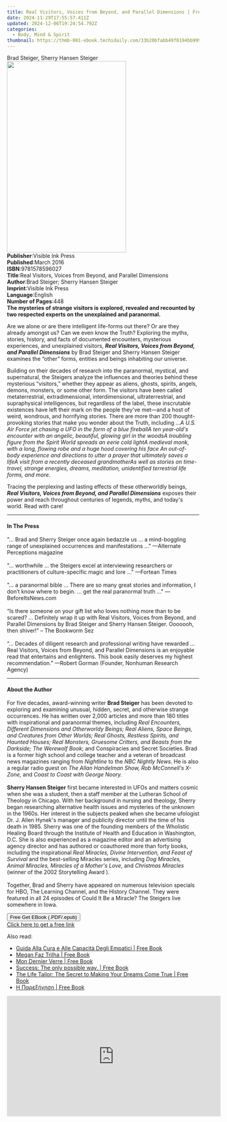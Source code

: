 ```yaml
---
title: Real Visitors, Voices from Beyond, and Parallel Dimensions | Free Book
date: 2024-11-29T17:55:57.411Z
updated: 2024-12-06T19:24:54.792Z
categories:
  - Body, Mind & Spirit
thumbnail: https://thmb-001-ebook.techidaily.com/33b20bfabb49f8194bb999bd32198758cc838b07d5ec5f65ac4b997869c8f124.jpg
---
```

<main id="book-container">
  <div class="flex flex-col">
    <div class="book-brief flex-1 py-6 px-4 sm:p-6 md:py-10 md:px-8">
      <!-- brief-->
      <div class="book-brief-main">Brad Steiger, Sherry Hansen Steiger</div>
    </div>
    <div
      class="book-meta-info flex-1 grid gap-4 col-start-1 col-end-3 row-start-1 sm:mb-6 sm:grid-cols-4 lg:gap-6 lg:col-start-2 lg:row-end-6 lg:row-span-6 lg:mb-0"
    >
      <div
        class="book-meta-info-left place-content-center mt-4 p-4 text-sm leading-6 col-start-2 col-span-2 dark:text-slate-400"
      >
        <img
          class="w-full h-500 object-cover rounded-lg sm:h-255 sm:col-span-2 lg:col-span-full"
          src="https://img-001-ebook.techidaily.com/a4217f8e1aafd57d94fe6343b7a5eaa18ae72fbad98de58c69e3dad7b91b5f03.jpg"
          alt=""
          width="312"
          height="500"
        />
      </div>
      <div
        class="book-meta-info-right mt-2 col-start-1 row-start-2 col-span-3 self-center"
      >
        <!-- meta data  -->
        <div class="flex flex-col px-4 md:px-8">
          <div class="flex-1">
            <strong>Publisher</strong>:<span class="px-2"
              >Visible Ink Press</span
            >
          </div>
          <div class="flex-1">
            <strong>Published</strong>:<span class="px-2">March 2016</span>
          </div>
          <div class="flex-1">
            <strong>ISBN</strong>:<span class="px-2">9781578596027</span>
          </div>
          <div class="flex-1">
            <strong>Title</strong>:<span class="px-2"
              >Real Visitors, Voices from Beyond, and Parallel Dimensions</span
            >
          </div>
          <div class="flex-1">
            <strong>Author</strong>:<span class="px-2"
              >Brad Steiger; Sherry Hansen Steiger</span
            >
          </div>
          <div class="flex-1">
            <strong>Imprint</strong>:<span class="px-2">Visible Ink Press</span>
          </div>
          <div class="flex-1">
            <strong>Language</strong>:<span class="px-2">English</span>
          </div>
          <div class="flex-1">
            <strong>Number of Pages</strong>:<span class="px-2">448</span>
          </div>
        </div>
      </div>
    </div>
    <div class="book-description flex-1 py-6 px-4 sm:p-6 md:py-10 md:px-8">
      <div class="book-description-main">
        <div accordion-content="" id="description">
          <b
            >The mysteries of strange visitors is explored, revealed and
            recounted by two respected experts on the unexplained and
            paranormal.</b
          >
          <p>
            Are we alone or are there intelligent life-forms out there? Or are
            they already amongst us? Can we even know the Truth? Exploring the
            myths, stories, history, and facts of documented encounters,
            mysterious experiences, and unexplained visitors,
            <b
              ><i
                >Real Visitors, Voices from Beyond, and Parallel Dimensions</i
              ></b
            >
            by Brad Steiger and Sherry Hansen Steiger examines the “other”
            forms, entities and beings inhabiting our universe.
          </p>
          <p>
            Building on their decades of research into the paranormal, mystical,
            and supernatural, the Steigers analyze the influences and theories
            behind these mysterious “visitors,” whether they appear as aliens,
            ghosts, spirits, angels, demons, monsters, or some other form. The
            visitors have been called metaterrestrial, extradimensional,
            interdimensional, ultraterrestrial, and supraphysical intelligences,
            but regardless of the label, these inscrutable existences have left
            their mark on the people they've met—and a host of weird, wondrous,
            and horrifying stories. There are more than 200 thought-provoking
            stories that make you wonder about the Truth, including ...<i
              >A U.S. Air Force jet chasing a UFO in the form of a blue
              fireballA ten year-old's encounter with an angelic, beautiful,
              glowing girl in the woodsA troubling figure from the Spirit World
              spreads an eerie cold lightA medieval monk, with a long, flowing
              robe and a huge hood covering his face An out-of-body experience
              and directions to utter a prayer that ultimately saves a lifeA
              visit from a recently deceased grandmotherAs well as stories on
              time-travel, strange energies, dreams, meditation, unidentified
              terrestrial life forms, and more.</i
            >
          </p>
          <p>
            Tracing the perplexing and lasting effects of these otherworldly
            beings,
            <b
              ><i
                >Real Visitors, Voices from Beyond, and Parallel Dimensions</i
              ></b
            >
            exposes their power and reach throughout centuries of legends,
            myths, and today's world. Read with care!
          </p>
        </div>
        <div class="accordion-fader"></div>
      </div>
    </div>
    <div class="book-excerpts flex-1 py-6 px-4 sm:p-6 md:py-10 md:px-8">
      <!-- excerpts-->
      <div class="book-excerpts-main">
        <hr />
        <h4 class="placeholder placeholder-heading">
          <span>In The Press</span>
        </h4>
        <p>
          "... Brad and Sherry Steiger once again bedazzle us ... a
          mind-boggling range of unexplained occurrences and manifestations ..."
          —Alternate Perceptions magazine<br /><br />"... worthwhile … the
          Steigers excel at interviewing researchers or practitioners of
          culture-specific magic and lore ..." —Fortean Times<br /><br />"... a
          paranormal bible ... There are so many great stories and information,
          I don’t know where to begin. ... get the real paranormal truth ..."
          —BeforeItsNews.com<br /><br />“Is there someone on your gift list who
          loves nothing more than to be scared? … Definitely wrap it up with
          Real Visitors, Voices from Beyond, and Parallel Dimensions by Brad
          Steiger and Sherry Hansen Steiger. Ooooooh, then shiver!” – The
          Bookworm Sez<br /><br />“… Decades of diligent research and
          professional writing have rewarded … Real Visitors, Voices from
          Beyond, and Parallel Dimensions is an enjoyable read that entertains
          and enlightens. This book easily deserves my highest recommendation.”
          —Robert Gorman (Founder, Nonhuman Research Agency)
        </p>
      </div>
    </div>
    <div class="book-about-author flex-1 py-6 px-4 sm:p-6 md:py-10 md:px-8">
      <!-- about author-->
      <div class="book-main-author-main">
        <hr />
        <h4 class="placeholder placeholder-heading">
          <span>About the Author</span>
        </h4>
        <p>
          For five decades, award-winning writer <b>Brad Steiger</b> has been
          devoted to exploring and examining unusual, hidden, secret, and
          otherwise strange occurrences. He has written over 2,000 articles and
          more than 180 titles with inspirational and paranormal themes,
          including
          <i
            >Real Encounters, Different Dimensions and Otherworldy Beings; Real
            Aliens, Space Beings, and Creatures from Other Worlds; Real Ghosts,
            Restless Spirits, and Haunted Houses; Real Monsters, Gruesome
            Critters, and Beasts from the Darkside; The Werewolf Book</i
          >; and Conspiracies and Secret Societies. Brad is a former high school
          and college teacher and a veteran of broadcast news magazines ranging
          from <i>Nightline</i> to the <i>NBC Nightly News</i>. He is also a
          regular radio guest on
          <i>The Allan Handelman Show, Rob McConnell's X-Zone,</i> and
          <i>Coast to Coast with George Noory.</i><br /><br /><b
            >Sherry Hansen Steiger</b
          >
          first became interested in UFOs and matters cosmic when she was a
          student, then a staff member at the Lutheran School of Theology in
          Chicago. With her background in nursing and theology, Sherry began
          researching alternative health issues and mysteries of the unknown in
          the 1960s. Her interest in the subjects peaked when she became
          ufologist Dr. J. Allen Hynek's manager and publicity director until
          the time of his death in 1985. Sherry was one of the founding members
          of the Wholistic Healing Board through the Institute of Health and
          Education in Washington, D.C. She is also experienced as a magazine
          editor and an advertising agency director and has authored or
          coauthored more than forty books, including the inspirational
          <i>Real Miracles, Divine Intervention, and Feast of Survival</i> and
          the best-selling Miracles series, including
          <i>Dog Miracles, Animal Miracles, Miracles of a Mother's Love</i>, and
          <i>Christmas Miracles</i> (winner of the 2002 Storytelling Award ).<br /><br />Together,
          Brad and Sherry have appeared on numerous television specials for HBO,
          The Learning Channel, and the History Channel. They were featured in
          all 24 episodes of Could It Be a Miracle? The Steigers live somewhere
          in Iowa.<br />
        </p>
      </div>
    </div>
    <div class="book-free-get flex-1 py-6 px-4 sm:p-6 md:py-10 md:px-8">
      <button
        id="btn-free-get"
        class="bg-blue-500 hover:bg-blue-700 text-white font-bold py-2 px-4 rounded"
      >
        Free Get EBook (.PDF/.epub)
      </button>
      <div id="countdown-display" class="px-2 text-lg mt-2"></div>
      <a
        id="free-link"
        class="hidden bg-blue-500 hover:bg-blue-700 text-white font-bold py-2 px-4 rounded"
        href="https://www.ebooks.com/en-us/book/96489619/real-visitors-voices-from-beyond-and-parallel-dimensions/brad-steiger/"
        target="_blank"
        >Click here to get a free link</a
      >
    </div>
    <script>
      let countdownTime = 0;
      let countdownInterval = null;
      document
        .getElementById('btn-free-get')
        .addEventListener('click', startCountdown);
      function startCountdown() {
        countdownTime = new Date().getTime() + 60000 * 3;
        countdownInterval = setInterval(updateCountdown, 1000);
        document.getElementById('btn-free-get').disabled = true;
        document
          .getElementById('btn-free-get')
          .classList.add('bg-gray-500', 'cursor-not-allowed');
      }
      function updateCountdown() {
        let currentTime = new Date().getTime();
        let timeLeft = countdownTime - currentTime;
        let secondsLeft = Math.floor(timeLeft / 1000);
        document.getElementById('countdown-display').innerHTML =
          `Remaining time: ${secondsLeft} seconds.`;
        if (secondsLeft <= 0) {
          clearInterval(countdownInterval);
          document.getElementById('btn-free-get').classList.add('hidden');
          document.getElementById('free-link').classList.remove('hidden');
          document.getElementById('countdown-display').innerHTML = '';
        }
      }
    </script>
  </div>
</main>

<ins class="adsbygoogle"
      style="display:block"
      data-ad-client="ca-pub-7571918770474297"
      data-ad-slot="8358498916"
      data-ad-format="auto"
      data-full-width-responsive="true"></ins>
    

<span class="atpl-alsoreadstyle">Also read:</span>
<div><ul>
<li><a href="https://novels-ebooks.techidaily.com/209920407-9781071518915-guida-alla-cura-e-alle-capacita-degli-empatici/"><u>Guida Alla Cura e Alle Capacità Degli Empatici | Free Book</u></a></li>
<li><a href="https://novels-ebooks.techidaily.com/209920425-9781071524299-megan-faz-trilha/"><u>Megan Faz Trilha | Free Book</u></a></li>
<li><a href="https://novels-ebooks.techidaily.com/209920466-9781071521793-mon-dernier-verre/"><u>Mon Dernier Verre | Free Book</u></a></li>
<li><a href="https://novels-ebooks.techidaily.com/209920219-9781071518236-success-the-only-possible-way/"><u>Success: The only possible way. | Free Book</u></a></li>
<li><a href="https://novels-ebooks.techidaily.com/209920186-9781071519738-the-life-tailor-the-secret-to-making-your-dreams-come-true/"><u>The Life Tailor: The Secret to Making Your Dreams Come True | Free Book</u></a></li>
<li><a href="https://novels-ebooks.techidaily.com/209920227-9781071521953-h-pare3hghsh/"><u>Η Παρεξήγηση | Free Book</u></a></li>
</ul></div>

<!-- affiliate ads begin -->
<iframe width="560" height="315" src="https://www.youtube.com/embed/xg3PHS_Ee80?si=fE_iGIqHjKvWFIN3" title="YouTube video player" frameborder="0" allow="accelerometer; autoplay; clipboard-write; encrypted-media; gyroscope; picture-in-picture; web-share" referrerpolicy="strict-origin-when-cross-origin" allowfullscreen></iframe>
<!-- affiliate ads end -->

